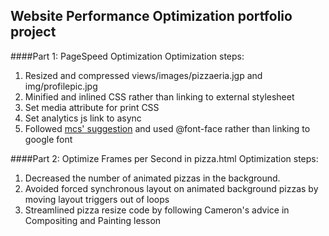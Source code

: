 ## Website Performance Optimization portfolio project
####Part 1: PageSpeed Optimization
Optimization steps:
1. Resized and compressed views/images/pizzaeria.jgp and img/profilepic.jpg
2. Minified and inlined CSS rather than linking to external stylesheet
3. Set media attribute for print CSS
4. Set analytics js link to async
5. Followed [mcs' suggestion](https://discussions.udacity.com/t/web-font-optimization-choice-using-web-font-loader/37177/2?u=benm) and used @font-face rather than linking to google font

####Part 2: Optimize Frames per Second in pizza.html
Optimization steps:
1. Decreased the number of animated pizzas in the background.
2. Avoided forced synchronous layout on animated background pizzas by moving layout triggers out of loops
3. Streamlined pizza resize code by following Cameron's advice in Compositing and Painting lesson

